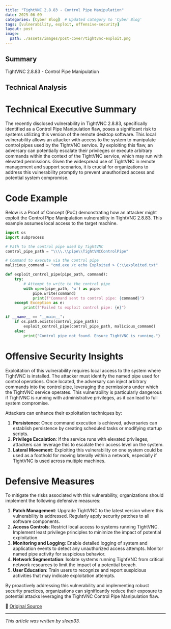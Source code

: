 ```yaml
---
title: "TightVNC 2.8.83 - Control Pipe Manipulation"
date: 2025-06-09
categories: [Cyber Blog]  # Updated category to 'Cyber Blog'
tags: [vulnerability, exploit, offensive-security]
layout: post
image:
  path: ./assets/images/post-cover/tightvnc-exploit.png
---
```



## Summary

TightVNC 2.8.83 - Control Pipe Manipulation

## Technical Analysis

# Technical Executive Summary

The recently disclosed vulnerability in TightVNC 2.8.83, specifically identified as a Control Pipe Manipulation flaw, poses a significant risk to systems utilizing this version of the remote desktop software. This local vulnerability allows an attacker with access to the system to manipulate control pipes used by the TightVNC service. By exploiting this flaw, an adversary can potentially escalate their privileges or execute arbitrary commands within the context of the TightVNC service, which may run with elevated permissions. Given the widespread use of TightVNC in remote management and support scenarios, it is crucial for organizations to address this vulnerability promptly to prevent unauthorized access and potential system compromise.

# Code Example

Below is a Proof of Concept (PoC) demonstrating how an attacker might exploit the Control Pipe Manipulation vulnerability in TightVNC 2.8.83. This example assumes local access to the target machine.

```python
import os
import subprocess

# Path to the control pipe used by TightVNC
control_pipe_path = "\\\\.\\pipe\\TightVNCControlPipe"

# Command to execute via the control pipe
malicious_command = "cmd.exe /c echo Exploited > C:\\exploited.txt"

def exploit_control_pipe(pipe_path, command):
    try:
        # Attempt to write to the control pipe
        with open(pipe_path, 'w') as pipe:
            pipe.write(command)
            print(f"Command sent to control pipe: {command}")
    except Exception as e:
        print(f"Failed to exploit control pipe: {e}")

if __name__ == "__main__":
    if os.path.exists(control_pipe_path):
        exploit_control_pipe(control_pipe_path, malicious_command)
    else:
        print("Control pipe not found. Ensure TightVNC is running.")

```

# Offensive Security Insights

Exploitation of this vulnerability requires local access to the system where TightVNC is installed. The attacker must identify the named pipe used for control operations. Once located, the adversary can inject arbitrary commands into the control pipe, leveraging the permissions under which the TightVNC service operates. This vulnerability is particularly dangerous if TightVNC is running with administrative privileges, as it can lead to full system compromise.

Attackers can enhance their exploitation techniques by:

1. **Persistence**: Once command execution is achieved, adversaries can establish persistence by creating scheduled tasks or modifying startup scripts.
2. **Privilege Escalation**: If the service runs with elevated privileges, attackers can leverage this to escalate their access level on the system.
3. **Lateral Movement**: Exploiting this vulnerability on one system could be used as a foothold for moving laterally within a network, especially if TightVNC is used across multiple machines.

# Defensive Measures

To mitigate the risks associated with this vulnerability, organizations should implement the following defensive measures:

1. **Patch Management**: Upgrade TightVNC to the latest version where this vulnerability is addressed. Regularly apply security patches to all software components.
2. **Access Controls**: Restrict local access to systems running TightVNC. Implement least privilege principles to minimize the impact of potential exploitation.
3. **Monitoring and Logging**: Enable detailed logging of system and application events to detect any unauthorized access attempts. Monitor named pipe activity for suspicious behavior.
4. **Network Segmentation**: Isolate systems running TightVNC from critical network resources to limit the impact of a potential breach.
5. **User Education**: Train users to recognize and report suspicious activities that may indicate exploitation attempts.

By proactively addressing this vulnerability and implementing robust security practices, organizations can significantly reduce their exposure to potential attacks leveraging the TightVNC Control Pipe Manipulation flaw.

📎 [Original Source](https://www.exploit-db.com/exploits/52322)

---

_This article was written by sleep33._
